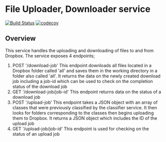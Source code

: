 # File Uploader, Downloader service

[![Build Status](https://travis-ci.com/mungujn/downloader-uploader.svg?branch=master)](https://travis-ci.com/mungujn/downloader-uploader)
[![codecov](https://codecov.io/gh/mungujn/downloader-uploader/branch/master/graph/badge.svg)](https://codecov.io/gh/mungujn/downloader-uploader)

## Overview

This service handles the uploading and downloading of files to and from Dropbox. The service exposes 4 endpoints;

1. POST '/download-job'
   This endpoint downloads all files located in a Dropbox folder called 'all' and saves them in the working directory in a folder also called 'all'.
   It returns the data on the newly created download job including a job-id which can be used to check on the completion status of the download job
2. GET '/download-job/job-id'
   This endpoint returns data on the status of a download job
3. POST '/upload-job'
   This endpoint takes a JSON object with an array of classes that were previously classified by the classifier service. It then looks for folders corresponding to the classes then begins uploading them to Dropbox. It returns a JSON object which includes the ID of the upload job
4. GET '/upload-job/job-id'
   This endpoint is used for checking on the status of an upload job